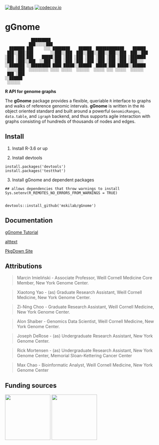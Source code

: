 [![Build Status](https://travis-ci.com/mskilab/gGnome.svg?branch=master)](https://app.travis-ci.com/github/mskilab/gGnome)
[![codecov.io](https://img.shields.io/codecov/c/github/mskilab/gGnome.svg)](https://codecov.io/github/mskilab/gGnome?branch=master)

# gGnome

```
            █████████                                             
           ███░░░░░███                                            
  ███████ ███     ░░░ ████████    ██████  █████████████    ██████ 
 ███░░███░███        ░░███░░███  ███░░███░░███░░███░░███  ███░░███
░███ ░███░███    █████░███ ░███ ░███ ░███ ░███ ░███ ░███ ░███████ 
░███ ░███░░███  ░░███ ░███ ░███ ░███ ░███ ░███ ░███ ░███ ░███░░░  
░░███████ ░░█████████ ████ █████░░██████  █████░███ █████░░██████ 
 ░░░░░███  ░░░░░░░░░ ░░░░ ░░░░░  ░░░░░░  ░░░░░ ░░░ ░░░░░  ░░░░░░  
 ███ ░███                                                         
░░██████                                                          
 ░░░░░░                                                           
```

**R API for genome graphs**

The **gGnome** package provides a flexible, queriable `R` interface to graphs
and walks of reference genomic intervals.  **gGnome** is written in the `R6` object
oriented standard and built around a powerful `GenomicRanges`, `data.table`, and
`igraph` backend, and thus supports agile interaction with graphs consisting of
hundreds of thousands of nodes and edges.  

## Install

1. Install R-3.6 or up

2. Install devtools

```{r}
install.packages('devtools')
install.packages('testthat')
```
3. Install gGnome and dependent packages

```{r}
## allows dependencies that throw warnings to install
Sys.setenv(R_REMOTES_NO_ERRORS_FROM_WARNINGS = TRUE)


devtools::install_github('mskilab/gGnome')
```


Documentation 
------------

[gGnome Tutorial](http://mskilab.com/gGnome/tutorial.html)

[alttext](https://github.com/mskilab/gGnome/articles/gGnome.png)

[PkgDown Site](https://maxlchao.github.io/gGnome/index.html)

<!---
[gGnome Developer Reference](docs/reference.md)
-->

<div id="attributions"/>

Attributions
------------
> Marcin Imieliński - Associate Professor, Weill Cornell Medicine
> Core Member, New York Genome Center.

> Xiaotong Yao - (as) Graduate Research Assistant, Weill Cornell Medicine, New York
> Genome Center.

> Zi-Ning Choo - Graduate Research Assistant, Weill Cornell Medicine, New York
> Genome Center.

> Alon Shaiber - Genomics Data Scientist, Weill Cornell Medicine, New York
> Genome Center.

> Joseph DeRose - (as) Undergraduate Research Assistant, New York Genome Center.

> Rick Mortensen - (as) Undergraduate Research Assistant, New York Genome Center,
> Memorial Sloan-Kettering Cancer Center

> Max Chao - Bioinformatic Analyst, Weill Cornell Medicine, New York Genome
> Center

Funding sources
------------

<img
src="https://static1.squarespace.com/static/562537a8e4b0bbf0e0b819f1/5ad81984575d1f7d69517350/5ad819f02b6a28750f79597c/1524111879079/DDCF.jpeg?format=1500w"
height="150" class ="center"> <img
src="https://static1.squarespace.com/static/562537a8e4b0bbf0e0b819f1/5ad81984575d1f7d69517350/5ad819b8aa4a996c2d584594/1524111841815/BWF.png?format=500w"
height="150" class ="center">




```

